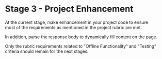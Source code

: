 # Stage 3 - Project Enhancement

At the current stage, make enhancement in your project code to ensure most of the requirements as mentioned in the project rubric are met. 

In addition, parse the response body to dynamically fill content on the page.

Only the rubric requirements related to "Offline Functionality" and "Testing" criteria should remain for the next stages.
